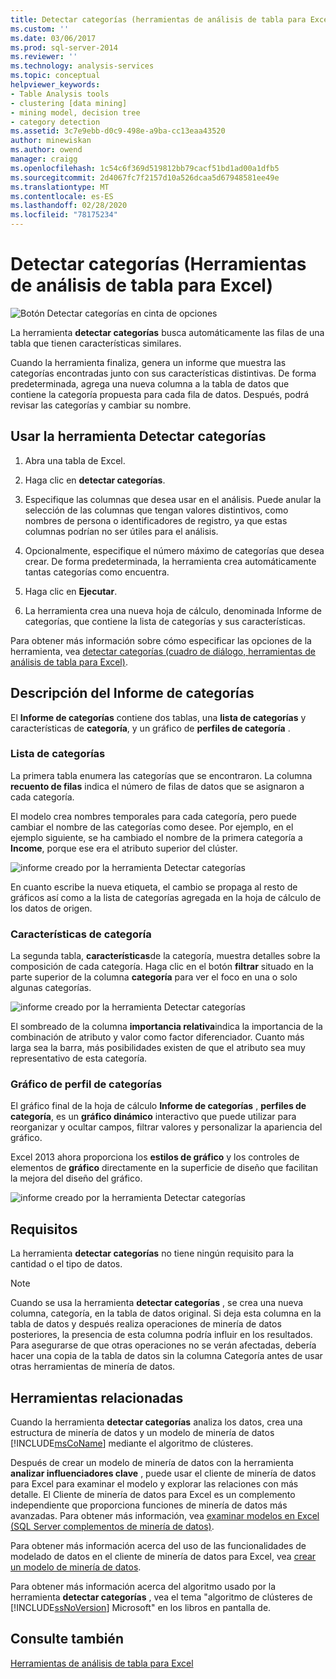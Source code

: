 ```yaml
---
title: Detectar categorías (herramientas de análisis de tabla para Excel) | Microsoft Docs
ms.custom: ''
ms.date: 03/06/2017
ms.prod: sql-server-2014
ms.reviewer: ''
ms.technology: analysis-services
ms.topic: conceptual
helpviewer_keywords:
- Table Analysis tools
- clustering [data mining]
- mining model, decision tree
- category detection
ms.assetid: 3c7e9ebb-d0c9-498e-a9ba-cc13eaa43520
author: minewiskan
ms.author: owend
manager: craigg
ms.openlocfilehash: 1c54c6f369d519812bb79cacf51bd1ad00a1dfb5
ms.sourcegitcommit: 2d4067fc7f2157d10a526dcaa5d67948581ee49e
ms.translationtype: MT
ms.contentlocale: es-ES
ms.lasthandoff: 02/28/2020
ms.locfileid: "78175234"
---
```

# <a name="detect-categories-table-analysis-tools-for-excel"></a>Detectar categorías (Herramientas de análisis de tabla para Excel)
  ![Botón Detectar categorías en cinta de opciones](media/tat-detectcat.gif "Botón Detectar categorías en cinta de opciones")

 La herramienta **detectar categorías** busca automáticamente las filas de una tabla que tienen características similares.

 Cuando la herramienta finaliza, genera un informe que muestra las categorías encontradas junto con sus características distintivas. De forma predeterminada, agrega una nueva columna a la tabla de datos que contiene la categoría propuesta para cada fila de datos. Después, podrá revisar las categorías y cambiar su nombre.

## <a name="using-the-detect-categories-tool"></a>Usar la herramienta Detectar categorías

1.  Abra una tabla de Excel.

2.  Haga clic en **detectar categorías**.

3.  Especifique las columnas que desea usar en el análisis. Puede anular la selección de las columnas que tengan valores distintivos, como nombres de persona o identificadores de registro, ya que estas columnas podrían no ser útiles para el análisis.

4.  Opcionalmente, especifique el número máximo de categorías que desea crear. De forma predeterminada, la herramienta crea automáticamente tantas categorías como encuentra.

5.  Haga clic en **Ejecutar**.

6.  La herramienta crea una nueva hoja de cálculo, denominada Informe de categorías, que contiene la lista de categorías y sus características.

 Para obtener más información sobre cómo especificar las opciones de la herramienta, vea [detectar categorías (cuadro de diálogo, herramientas de análisis de tabla para Excel)](detect-categories-table-analysis-tools-for-excel.md).

## <a name="understanding-the-categories-report"></a>Descripción del Informe de categorías
 El **Informe de categorías** contiene dos tablas, una **lista de categorías** y características de **categoría**, y un gráfico de **perfiles de categoría** .

### <a name="category-list"></a>Lista de categorías
 La primera tabla enumera las categorías que se encontraron. La columna **recuento de filas** indica el número de filas de datos que se asignaron a cada categoría.

 El modelo crea nombres temporales para cada categoría, pero puede cambiar el nombre de las categorías como desee. Por ejemplo, en el ejemplo siguiente, se ha cambiado el nombre de la primera categoría a **Income**, porque ese era el atributo superior del clúster.

 ![informe creado por la herramienta Detectar categorías](media/dm13-tat-detectcat-report1.gif "informe creado por la herramienta Detectar categorías")

 En cuanto escribe la nueva etiqueta, el cambio se propaga al resto de gráficos así como a la lista de categorías agregada en la hoja de cálculo de los datos de origen.

### <a name="category-characteristics"></a>Características de categoría
 La segunda tabla, **características**de la categoría, muestra detalles sobre la composición de cada categoría. Haga clic en el botón **filtrar** situado en la parte superior de la columna **categoría** para ver el foco en una o solo algunas categorías.

 ![informe creado por la herramienta Detectar categorías](media/dm13-tat-detectcat-report2.gif "informe creado por la herramienta Detectar categorías")

 El sombreado de la columna **importancia relativa**indica la importancia de la combinación de atributo y valor como factor diferenciador. Cuanto más larga sea la barra, más posibilidades existen de que el atributo sea muy representativo de esta categoría.

### <a name="categories-profile-chart"></a>Gráfico de perfil de categorías
 El gráfico final de la hoja de cálculo **Informe de categorías** , **perfiles de categoría**, es un **gráfico dinámico** interactivo que puede utilizar para reorganizar y ocultar campos, filtrar valores y personalizar la apariencia del gráfico.

 Excel 2013 ahora proporciona los **estilos de gráfico** y los controles de elementos de **gráfico** directamente en la superficie de diseño que facilitan la mejora del diseño del gráfico.

 ![informe creado por la herramienta Detectar categorías](media/dm13-tat-detectcat-report3.gif "informe creado por la herramienta Detectar categorías")

## <a name="requirements"></a>Requisitos
 La herramienta **detectar categorías** no tiene ningún requisito para la cantidad o el tipo de datos.

> [!NOTE]
>  Cuando se usa la herramienta **detectar categorías** , se crea una nueva columna, categoría, en la tabla de datos original. Si deja esta columna en la tabla de datos y después realiza operaciones de minería de datos posteriores, la presencia de esta columna podría influir en los resultados. Para asegurarse de que otras operaciones no se verán afectadas, debería hacer una copia de la tabla de datos sin la columna Categoría antes de usar otras herramientas de minería de datos.

## <a name="related-tools"></a>Herramientas relacionadas
 Cuando la herramienta **detectar categorías** analiza los datos, crea una estructura de minería de datos y un modelo de minería de datos [!INCLUDE[msCoName](../includes/msconame-md.md)] mediante el algoritmo de clústeres.

 Después de crear un modelo de minería de datos con la herramienta **analizar influenciadores clave** , puede usar el cliente de minería de datos para Excel para examinar el modelo y explorar las relaciones con más detalle. El Cliente de minería de datos para Excel es un complemento independiente que proporciona funciones de minería de datos más avanzadas. Para obtener más información, vea [examinar modelos en Excel &#40;SQL Server complementos de minería de datos&#41;](browsing-models-in-excel-sql-server-data-mining-add-ins.md).

 Para obtener más información acerca del uso de las funcionalidades de modelado de datos en el cliente de minería de datos para Excel, vea [crear un modelo de minería de datos](creating-a-data-mining-model.md).

 Para obtener más información acerca del algoritmo usado por la herramienta **detectar categorías** , vea el tema "algoritmo de clústeres de [!INCLUDE[ssNoVersion](../includes/ssnoversion-md.md)] Microsoft" en los libros en pantalla de.

## <a name="see-also"></a>Consulte también
 [Herramientas de análisis de tabla para Excel](table-analysis-tools-for-excel.md)


